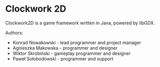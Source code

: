 # Clockwork 2D
Clockwork2D is a game framework written in Java, powered by libGDX.

Authors:
* Konrad Nowakowski - lead programmer and project manager
* Agnieszka Makowska - programmer and designer
* Wiktor Skrobiński - gameplay programmer and designer
* Paweł Sołobodowski - programmer and support
